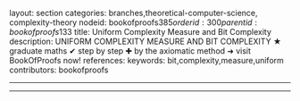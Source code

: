 layout: section
categories: branches,theoretical-computer-science, complexity-theory
nodeid: bookofproofs$385
orderid: 300
parentid: bookofproofs$133
title: Uniform Complexity Measure and Bit Complexity
description: UNIFORM COMPLEXITY MEASURE AND BIT COMPLEXITY &#9733; graduate maths &#10004; step by step &#10010; by the axiomatic method &#10140; visit BookOfProofs now!
references: 
keywords: bit,complexity,measure,uniform
contributors: bookofproofs

---


---


